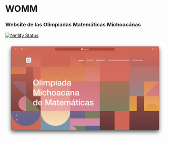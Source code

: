 # WOMM 

### Website de las Olimpiadas Matemáticas Michoacánas 

[![Netlify Status](https://api.netlify.com/api/v1/badges/fef0aa72-2d0c-4af4-85de-fe6f175d5644/deploy-status)](https://app.netlify.com/sites/olimpiadamatematicasmichoacan/deploys)
</br>

![ScreenShot](ss.png)
 
